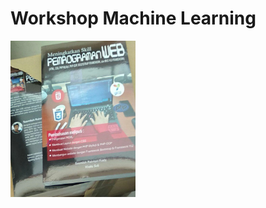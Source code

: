 # Workshop Machine Learning
<img src="https://github.com/sasmitoh/buku-meningkatkan-skill-pemrograman-web/blob/master/photo_2019-05-04_17-11-18.jpg" width="200" height="250" />

